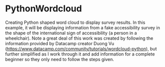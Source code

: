 # PythonWordcloud
Creating Python shaped word cloud to display survey results. In this example, it will be displaying information from a fake accessibility survey in the shape of the international sign of accessibility (a person in a wheelchair). Note a great deal of this work was created by following the information provided by Datacamp creator Duong Vu (https://www.datacamp.com/community/tutorials/wordcloud-python), but further simplified as I work through it and add information for a complete beginner so they only need to follow the steps given. 
